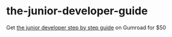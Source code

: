 # the-junior-developer-guide

Get [the junior developer step by step guide](https://amineaouragh.gumroad.com/l/the-junior-developer-book) on Gumroad for $50
